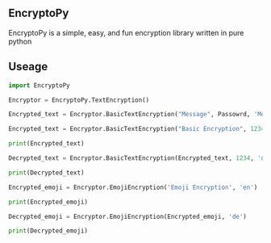 ## EncryptoPy
EncryptoPy is a simple, easy, and fun encryption library written in pure python

## Useage
```python
import EncryptoPy

Encryptor = EncryptoPy.TextEncryption()

Encrypted_text = Encryptor.BasicTextEncryption("Message", Passowrd, 'Mode')

Encrypted_text = Encryptor.BasicTextEncryption("Basic Encryption", 1234, 'en')

print(Encrypted_text)

Decrypted_text = Encryptor.BasicTextEncryption(Encrypted_text, 1234, 'de')

print(Decrypted_text)

Encrypted_emoji = Encryptor.EmojiEncryption('Emoji Encryption', 'en')

print(Encrypted_emoji)

Decrypted_emoji = Encryptor.EmojiEncryption(Encrypted_emoji, 'de')

print(Decrypted_emoji)

```
